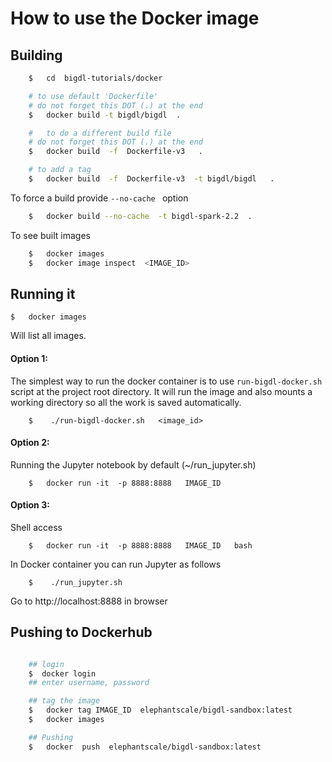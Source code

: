 # How to use the Docker image

## Building

```bash
    $   cd  bigdl-tutorials/docker

    # to use default 'Dockerfile'
    # do not forget this DOT (.) at the end
    $   docker build -t bigdl/bigdl  .

    #   to do a different build file
    # do not forget this DOT (.) at the end
    $   docker build  -f  Dockerfile-v3   .

    # to add a tag
    $   docker build  -f  Dockerfile-v3  -t bigdl/bigdl   .
```

To force a build provide  `--no-cache ` option
```bash
    $   docker build --no-cache  -t bigdl-spark-2.2  .
```

To see built images

```bash
    $   docker images
    $   docker image inspect  <IMAGE_ID>
```

## Running it

```
$   docker images
```
Will list all images.  

#### Option 1:
The simplest way to run the docker container is to use `run-bigdl-docker.sh` script at the project root directory.  It will run the image and also mounts a working directory so all the work is saved automatically.

```
    $    ./run-bigdl-docker.sh   <image_id>
```

#### Option 2:
Running the Jupyter notebook by default  (~/run_jupyter.sh)
```
    $   docker run -it  -p 8888:8888   IMAGE_ID
```

#### Option 3:
Shell access
```
    $   docker run -it  -p 8888:8888   IMAGE_ID   bash
```

In Docker container you can run Jupyter as follows
```
    $    ./run_jupyter.sh
```

Go to http://localhost:8888  in browser


## Pushing to Dockerhub

```bash

    ## login
    $  docker login
    ## enter username, password

    ## tag the image
    $   docker tag IMAGE_ID  elephantscale/bigdl-sandbox:latest
    $   docker images

    ## Pushing
    $   docker  push  elephantscale/bigdl-sandbox:latest

```
